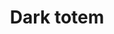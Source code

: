 ---
layout: item
title: Dark totem
item-id: 19685
datatable: true
id: 19685
name: "Dark totem"
members: true
lowalch: 180
highalch: 270
examine: "A dark power emanates from this totem."
monsters:
  - id: 7286
    name: "Skotizo"
    members: true
    combat_level: 321
    wiki_url: "https://oldschool.runescape.wiki/w/Skotizo"
    drops:
      - quantity: "1"
        rarity: 0.0078125
    image: "https://oldschool.runescape.wiki/images/thumb/a/a8/Skotizo.png/1200px-Skotizo.png?dc8b8"
---